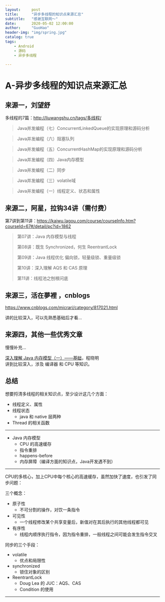 ```yaml
---
layout:     post  
title:      "异步多线程的知识点来源汇总"  
subtitle:   "感谢互联网～"  
date:       2020-05-02 12:00:00  
author:     "GuoHao"  
header-img: "img/spring.jpg"  
catalog: true  
tags:  
    - Android  
    - 源码  
    - 异步多线程 

---
```

# A-异步多线程的知识点来源汇总

## 来源一，刘望舒

多线程的7篇：http://liuwangshu.cn/tags/多线程/

> Java并发编程（七）ConcurrentLinkedQueue的实现原理和源码分析

> Java并发编程（六）阻塞队列

> Java并发编程（五）ConcurrentHashMap的实现原理和源码分析

> Java并发编程（四）Java内存模型

> Java并发编程（二）同步

> Java并发编程（三）volatile域

> Java并发编程（一）线程定义、状态和属性

## 来源二，阿星，拉钩34讲（需付费）

第7讲到第11讲：https://kaiwu.lagou.com/course/courseInfo.htm?courseId=67#/detail/pc?id=1862


> 第07讲：Java 内存模型与线程
> 
> 第08讲：既生 Synchronized，何生 ReentrantLock
> 
> 第09讲：Java 线程优化 偏向锁，轻量级锁、重量级锁
> 
> 第10讲：深入理解 AQS 和 CAS 原理
> 
> 第11讲：线程池之刨根问底

## 来源三，活在夢裡 ，cnblogs

https://www.cnblogs.com/micrari/category/817021.html

讲的比较深入，可以先熟悉基础后才看...

## 来源四，其他一些优秀文章

慢慢补充...

[深入理解 Java 内存模型（一）——基础](https://www.infoq.cn/article/java-memory-model-1/?utm_source=infoq&utm_medium=related_content_link&utm_campaign=relatedContent_articles_clk)，程晓明 <br>
讲到比较深入，涉及 编译器 和 CPU 等知识。


## 总结

想要捋清多线程的相关知识点，至少设计这几个方面：

- 线程定义、属性
- 线程状态
    - java 和 native 层两种
- Thread 的相关函数

---

- Java 内存模型
    - CPU 的高速缓存
    - 指令重排
    - happens-before
    - 内存屏障（编译方面的知识点，Java开发遇不到）

---

CPU的多核心，加上CPU中每个核心的高速缓存，虽然加快了速度，也引发了同步问题：

三个概念：
- 原子性
    - 不可分割的操作，对饮一条指令
- 可见性
    - 一个线程修改某个共享变量后，新值对在其后执行的其他线程都可见
- 有序性
    - 线程内顺序执行指令，因为指令重排，一般线程之间可能会发生指令交叉

同步的三个手段：
- volatile
    - 优点和局限性
- synchronized
    - 锁住对象的区别
- ReentrantLock
    - Doug Lea 的 JUC：AQS、CAS
    - Condition 的使用
---